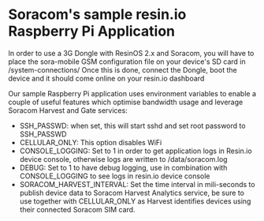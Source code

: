# Soracom's sample resin.io Raspberry Pi Application

In order to use a 3G Dongle with ResinOS 2.x and Soracom, you will have to place the sora-mobile GSM configuration file on your device's SD card in /system-connections/
Once this is done, connect the Dongle, boot the device and it should come online on your resin.io dashboard

Our sample Raspberry Pi application uses environment variables to enable a couple of useful features which optimise bandwidth usage and leverage Soracom Harvest and Gate services:
* SSH_PASSWD: when set, this will start sshd and set root password to SSH_PASSWD
* CELLULAR_ONLY: This option disables WiFi
* CONSOLE_LOGGING: Set to 1 in order to get application logs in Resin.io device console, otherwise logs are written to /data/soracom.log
* DEBUG: Set to 1 to have debug logging, use in combination with CONSOLE_LOGGING to see logs in resin.io device console
* SORACOM_HARVEST_INTERVAL: Set the time interval in mili-seconds to publish device data to Soracom Harvest Analytics service, be sure to use together with CELLULAR_ONLY as Harvest identifies devices using their connected Soracom SIM card.